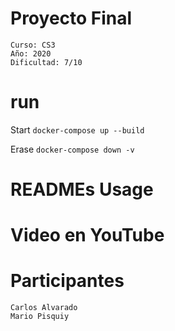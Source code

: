 # Proyecto Final

```
Curso: CS3
Año: 2020
Dificultad: 7/10
```

# run

Start
`docker-compose up --build`

Erase
`docker-compose down -v`

# READMEs Usage

<!-- SU INFO VA AQUI -->
# Video en YouTube

# Participantes
  ```
  Carlos Alvarado
  Mario Pisquiy
```
